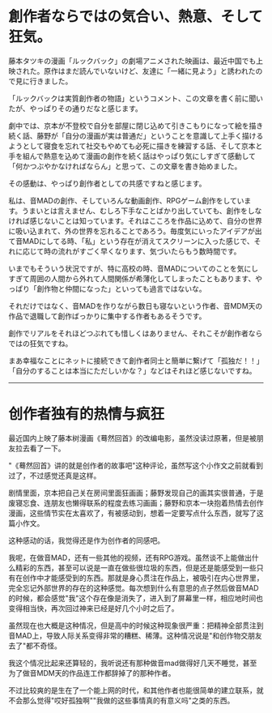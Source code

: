 創作者ならではの気合い、熱意、そして狂気。
==========

藤本タツキの漫画「ルックバック」の劇場アニメされた映画は、最近中国でも上映された。原作はまだ読んでいないけど、友達に「一緒に見よう」と誘われたので見に行きました。

「ルックバックは実質創作者の物語」というコメント、この文章を書く前に聞いたが、やっぱりその通りだなと感じます。

劇中では、京本が不登校で自分を部屋に閉じ込めて引きこもりになって絵を描き続く話、藤野が「自分の漫画が実は普通だ」ということを意識して上手く描けるようとして寝食を忘れて社交もやめても必死に描きを練習する話、そして京本と手を組んで熱意を込めて漫画の創作を続く話はやっぱり気にしすぎて感動して「何かつぶやかなければならん」と思って、この文章を書き始めました。

その感動は、やっぱり創作者としての共感ですねと感じます。

私は、音MADの創作、そしていろんな動画創作、RPGゲーム創作をしています。うまいとは言えません、むしろ下手なことばかり出していても、創作をしなければ感じないことは知っています。それはこころを作品に込めて、自分の世界に吸い込まれて、外の世界を忘れることであろう。毎度気にいったアイデアが出て音MADにしてる時、「私」という存在が消えてスクリーンに入った感じで、それに応じて時の流れがすごく早くなります、気づいたらもう数時間です。

いまでもそういう状況ですが、特に高校の時、音MADについてのことを気にしすぎて周囲の人間から外れて人間関係が希薄化してしまったこともあります、やっぱり「創作物と仲間になった」といっても過言ではないな。

それだけではなく、音MADを作りながら数日も寝ないという作者、音MDM天の作品で退職して創作ばっかりに集中する作者もあるそうです。

創作でリアルをそれほどつぶれても惜しくはありません、それこそが創作者ならではの狂気ですね。

まあ幸福なことにネットに接続できて創作者同士と簡単に繋げて「孤独だ！！」「自分のすることは本当にただしいかな？」などはそれほど感じないですね。

----------

创作者独有的热情与疯狂
=======

最近国内上映了藤本树漫画《蓦然回首》的改编电影，虽然没读过原著，但是被朋友拉去看了一下。

"《蓦然回首》讲的就是创作者的故事吧"这种评论，虽然写这个小作文之前就看到过了，不过感觉还真是这样。

剧情里面，京本把自己关在房间里面狂画画；藤野发现自己的画其实很普通，于是废寝忘食、连朋友也懒得联系的程度去练习画画；藤野和京本一块抱着热情去创作漫画，这些情节实在太喜欢了，有被感动到，想着一定要写点什么东西，就写了这篇小作文。

这种感动的话，我觉得还是作为创作者的同感吧。

我呢，在做音MAD，还有一些其他的视频，还有RPG游戏。虽然谈不上能做出什么精彩的东西，甚至可以说是一直在做些很垃圾的东西，但是还是能感受到一些只有在创作中才能感受到的东西。那就是身心贯注在作品上，被吸引在内心世界里，完全忘记外部世界的存在的这种感觉。每次想到什么有意思的点子然后做音MAD的时候，都会感觉"我"这个存在像是消失了，进入到了屏幕里一样，相应地时间也变得相当快，再次回过神来已经是好几个小时之后了。

虽然现在也大概是这种情况，但是高中的时候这种现象很严重：把精神全部贯注到音MAD上，导致人际关系变得非常的糟糕、稀薄。这种情况说是"和创作物交朋友去了"都不奇怪。

我这个情况比起来还算轻的，我听说还有那种做音mad做得好几天不睡觉，甚至为了做音MDM天的作品连工作都辞掉了的那种作者。

不过比较爽的是生在了一个能上网的时代，和其他作者也能很简单的建立联系，就不会那么觉得"哎好孤独啊""我做的这些事情真的有意义吗"之类的东西。